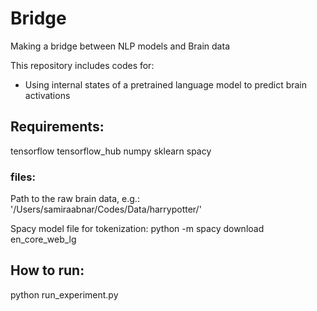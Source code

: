 # Bridge
Making a bridge between NLP models and Brain data

This repository includes codes for:
* Using internal states of a pretrained language model to predict brain activations


## Requirements:
tensorflow
tensorflow_hub
numpy
sklearn
spacy

### files:
Path to the raw brain data, e.g.: '/Users/samiraabnar/Codes/Data/harrypotter/'

Spacy model file for tokenization:
python -m spacy download en_core_web_lg

## How to run:
python run_experiment.py
